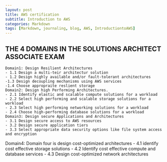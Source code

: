 ```yaml
---
layout: post
title: AWS certification
subtitle: Introduction to AWS
categories: Markdown
tags: [Markdown, journaling, blog, AWS, IntroductiontoAWS]
---
```


## THE 4 DOMAINS IN THE SOLUTIONS ARCHITECT ASSOCIATE EXAM

    Domain1: Design Resilient Architectures
    - 1.1 Design a multi-teir architectur solution
    - 1.2 Design highly available and/or fault-tolerant architectures
    -1.3 Design decoupling mechanisms using AWS services
    -1.4 Choose appropraite reslient storage
    Domain2: Design high Performing Architectures.
    - 2.1 Identify elastic and scalable compute solutions for a workload
    - 2.2 Select high performing and scalable storage solutions for a workload
    - 2.3 Select high performing networking solutions for a workload
    - 2.4 Choose high-performing database solutions for a workload
    Domain3: Design secure Applications and Architectures
    - 3.1 Design secure access to AWS resources
    - 3.2 Design secure application tiers
    - 3.3 Select appropriate data security options like file system access and encryption
   Domain4: Domain four is design cost-optimized architectures
    - 4.1 identify cost effective storage solutions
    - 4.2 Identify cost effective compute and database services
    - 4.3 Design cost-optimized network architectures